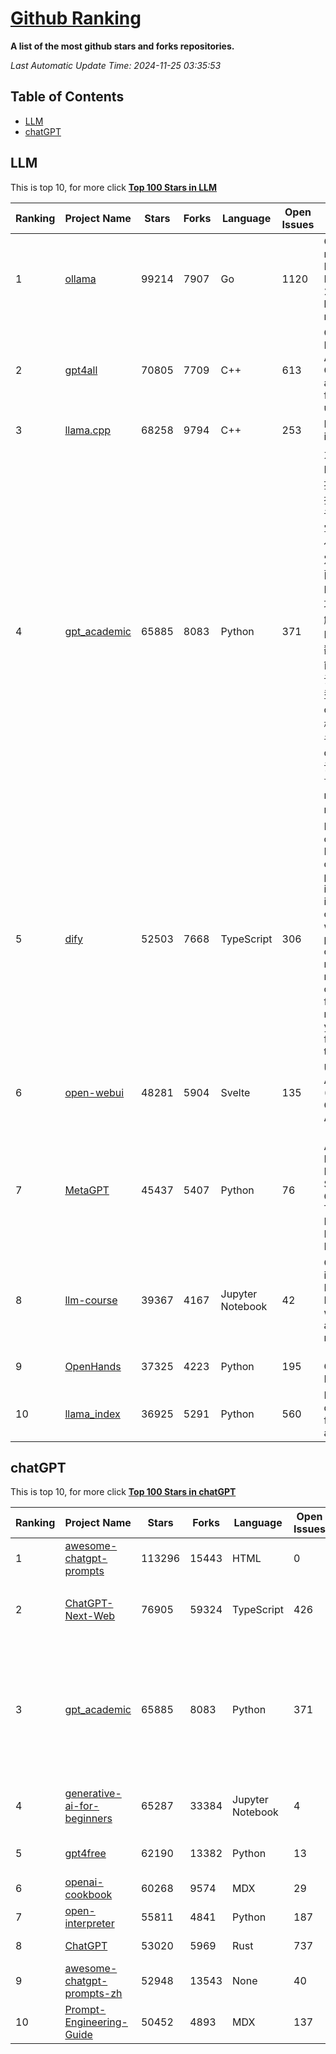 [Github Ranking](./README.md)
==========

**A list of the most github stars and forks repositories.**

*Last Automatic Update Time: 2024-11-25 03:35:53*

## Table of Contents
 * [LLM](#LLM)
 * [chatGPT](#chatGPT)

## LLM

This is top 10, for more click **[Top 100 Stars in LLM](Top100/LLM.md)**

| Ranking | Project Name | Stars | Forks | Language | Open Issues | Description | Last Commit |
| ------- | ------------ | ----- | ----- | -------- | ----------- | ----------- | ----------- |
| 1 | [ollama](https://github.com/ollama/ollama) | 99214 | 7907 | Go | 1120 | Get up and running with Llama 3.2, Mistral, Gemma 2, and other large language models. | 2024-11-25T01:11:53Z |
| 2 | [gpt4all](https://github.com/nomic-ai/gpt4all) | 70805 | 7709 | C++ | 613 | GPT4All: Run Local LLMs on Any Device. Open-source and available for commercial use. | 2024-11-24T02:28:19Z |
| 3 | [llama.cpp](https://github.com/ggerganov/llama.cpp) | 68258 | 9794 | C++ | 253 | LLM inference in C/C++ | 2024-11-25T02:47:59Z |
| 4 | [gpt_academic](https://github.com/binary-husky/gpt_academic) | 65885 | 8083 | Python | 371 | 为GPT/GLM等LLM大语言模型提供实用化交互接口，特别优化论文阅读/润色/写作体验，模块化设计，支持自定义快捷按钮&函数插件，支持Python和C++等项目剖析&自译解功能，PDF/LaTex论文翻译&总结功能，支持并行问询多种LLM模型，支持chatglm3等本地模型。接入通义千问, deepseekcoder, 讯飞星火, 文心一言, llama2, rwkv, claude2, moss等。 | 2024-11-24T15:24:59Z |
| 5 | [dify](https://github.com/langgenius/dify) | 52503 | 7668 | TypeScript | 306 | Dify is an open-source LLM app development platform. Dify's intuitive interface combines AI workflow, RAG pipeline, agent capabilities, model management, observability features and more, letting you quickly go from prototype to production. | 2024-11-25T03:28:52Z |
| 6 | [open-webui](https://github.com/open-webui/open-webui) | 48281 | 5904 | Svelte | 135 | User-friendly AI Interface (Supports Ollama, OpenAI API, ...) | 2024-11-25T03:07:53Z |
| 7 | [MetaGPT](https://github.com/geekan/MetaGPT) | 45437 | 5407 | Python | 76 | 🌟 The Multi-Agent Framework: First AI Software Company, Towards Natural Language Programming | 2024-11-11T15:05:12Z |
| 8 | [llm-course](https://github.com/mlabonne/llm-course) | 39367 | 4167 | Jupyter Notebook | 42 | Course to get into Large Language Models (LLMs) with roadmaps and Colab notebooks. | 2024-07-28T22:17:43Z |
| 9 | [OpenHands](https://github.com/All-Hands-AI/OpenHands) | 37325 | 4223 | Python | 195 | 🙌 OpenHands: Code Less, Make More | 2024-11-25T02:50:51Z |
| 10 | [llama_index](https://github.com/run-llama/llama_index) | 36925 | 5291 | Python | 560 | LlamaIndex is a data framework for your LLM applications | 2024-11-25T00:32:00Z |


## chatGPT

This is top 10, for more click **[Top 100 Stars in chatGPT](Top100/chatGPT.md)**

| Ranking | Project Name | Stars | Forks | Language | Open Issues | Description | Last Commit |
| ------- | ------------ | ----- | ----- | -------- | ----------- | ----------- | ----------- |
| 1 | [awesome-chatgpt-prompts](https://github.com/f/awesome-chatgpt-prompts) | 113296 | 15443 | HTML | 0 | This repo includes ChatGPT prompt curation to use ChatGPT better. | 2024-11-11T11:38:53Z |
| 2 | [ChatGPT-Next-Web](https://github.com/ChatGPTNextWeb/ChatGPT-Next-Web) | 76905 | 59324 | TypeScript | 426 | A cross-platform ChatGPT/Gemini UI (Web / PWA / Linux / Win / MacOS). 一键拥有你自己的跨平台 ChatGPT/Gemini 应用。 | 2024-11-22T12:59:31Z |
| 3 | [gpt_academic](https://github.com/binary-husky/gpt_academic) | 65885 | 8083 | Python | 371 | 为GPT/GLM等LLM大语言模型提供实用化交互接口，特别优化论文阅读/润色/写作体验，模块化设计，支持自定义快捷按钮&函数插件，支持Python和C++等项目剖析&自译解功能，PDF/LaTex论文翻译&总结功能，支持并行问询多种LLM模型，支持chatglm3等本地模型。接入通义千问, deepseekcoder, 讯飞星火, 文心一言, llama2, rwkv, claude2, moss等。 | 2024-11-24T15:24:59Z |
| 4 | [generative-ai-for-beginners](https://github.com/microsoft/generative-ai-for-beginners) | 65287 | 33384 | Jupyter Notebook | 4 | 21 Lessons, Get Started Building with Generative AI  🔗 https://microsoft.github.io/generative-ai-for-beginners/ | 2024-11-23T08:41:05Z |
| 5 | [gpt4free](https://github.com/xtekky/gpt4free) | 62190 | 13382 | Python | 13 | The official gpt4free repository \| various collection of powerful language models | 2024-11-25T00:28:50Z |
| 6 | [openai-cookbook](https://github.com/openai/openai-cookbook) | 60268 | 9574 | MDX | 29 | Examples and guides for using the OpenAI API | 2024-11-23T00:12:34Z |
| 7 | [open-interpreter](https://github.com/OpenInterpreter/open-interpreter) | 55811 | 4841 | Python | 187 | A natural language interface for computers | 2024-11-23T00:41:06Z |
| 8 | [ChatGPT](https://github.com/lencx/ChatGPT) | 53020 | 5969 | Rust | 737 | 🔮 ChatGPT Desktop Application (Mac, Windows and Linux) | 2024-08-29T17:58:11Z |
| 9 | [awesome-chatgpt-prompts-zh](https://github.com/PlexPt/awesome-chatgpt-prompts-zh) | 52948 | 13543 | None | 40 | ChatGPT 中文调教指南。各种场景使用指南。学习怎么让它听你的话。 | 2024-07-30T11:43:23Z |
| 10 | [Prompt-Engineering-Guide](https://github.com/dair-ai/Prompt-Engineering-Guide) | 50452 | 4893 | MDX | 137 | 🐙 Guides, papers, lecture, notebooks and resources for prompt engineering | 2024-11-20T19:24:28Z |

